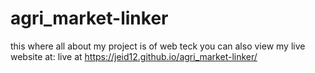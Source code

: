 # agri_market-linker
this where all about my project is of web teck
you can also view my live website at:
 live at 
 https://jeid12.github.io/agri_market-linker/
